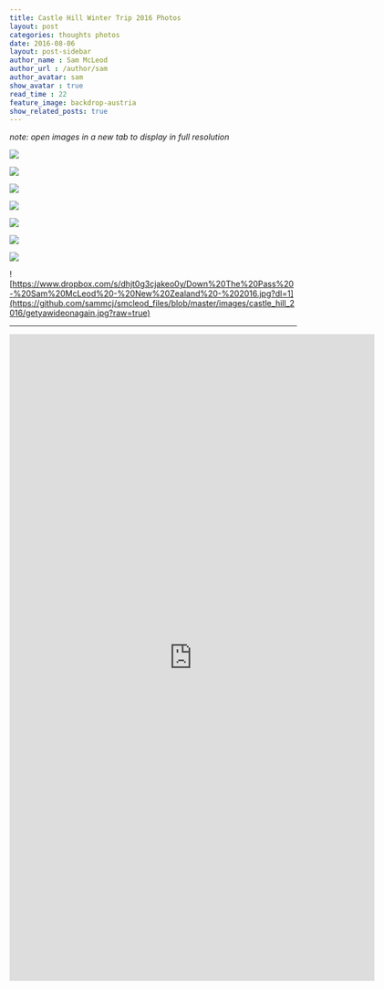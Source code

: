 ```yaml
---
title: Castle Hill Winter Trip 2016 Photos
layout: post
categories: thoughts photos
date: 2016-08-06
layout: post-sidebar
author_name : Sam McLeod
author_url : /author/sam
author_avatar: sam
show_avatar : true
read_time : 22
feature_image: backdrop-austria
show_related_posts: true
---
```


_note: open images in a new tab to display in full resolution_

![](https://github.com/sammcj/smcleod_files/blob/master/images/castle_hill_2016/blue.jpg?raw=true)

![](https://github.com/sammcj/smcleod_files/blob/master/images/castle_hill_2016/overandout.jpg?raw=true)

![](https://github.com/sammcj/smcleod_files/blob/master/images/castle_hill_2016/thisimagerocks.jpg?raw=true)

![](https://github.com/sammcj/smcleod_files/blob/master/images/castle_hill_2016/foggy.jpg?raw=true)

![](https://github.com/sammcj/smcleod_files/blob/master/images/castle_hill_2016/skifield.jpg?raw=true)

![](https://github.com/sammcj/smcleod_files/blob/master/images/castle_hill_2016/depth.jpg?raw=true)

![](https://github.com/sammcj/smcleod_files/blob/master/images/castle_hill_2016/getyawideon.jpg?raw=true)

![https://www.dropbox.com/s/dhjt0g3cjakeo0y/Down%20The%20Pass%20-%20Sam%20McLeod%20-%20New%20Zealand%20-%202016.jpg?dl=1](https://github.com/sammcj/smcleod_files/blob/master/images/castle_hill_2016/getyawideonagain.jpg?raw=true)

---

<iframe src="https://player.vimeo.com/video/177805831?title=0&byline=0&portrait=0" width="640" height="1135" frameborder="0" webkitallowfullscreen mozallowfullscreen allowfullscreen></iframe>
